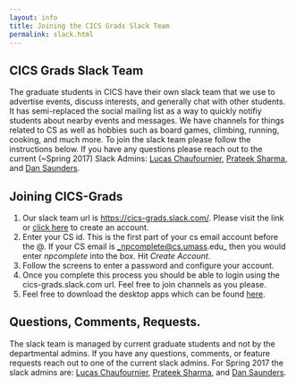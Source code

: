 ```yaml
---
layout: info
title: Joining the CICS Grads Slack Team
permalink: slack.html
---
```



## CICS Grads Slack Team

The graduate students in CICS have their own slack team that we use to advertise events, discuss interests, and generally chat with other students. It has semi-replaced the social mailing list as a way to quickly notifiy students about nearby events and messages. We have channels for things related to CS as well as hobbies such as board games, climbing, running, cooking, and much more. To join the slack team please follow the instructions below. If you have any questions please reach out to the current (~Spring 2017) Slack Admins: [Lucas Chaufournier](www.itsalgorithmic.com), [Prateek Sharma](https://people.cs.umass.edu/~prateeks/), and [Dan Saunders](http://www-edlab.cs.umass.edu/~djsaunde/).


## Joining CICS-Grads


1. Our slack team url is https://cics-grads.slack.com/. Please visit the link or [click here](https://cics-grads.slack.com/signup) to create an account.
2. Enter your CS id. This is the first part of your cs email account before the @. If your CS email is _npcomplete@cs.umass.edu_ then you would enter _npcomplete_ into the box. Hit _Create Account_.
3. Follow the screens to enter a password and configure your account. 
4. Once you complete this process you should be able to login using the cics-grads.slack.com url. Feel free to join channels as you please. 
5. Feel free to download the desktop apps which can be found [here](https://cics-grads.slack.com/downloads/).


## Questions, Comments, Requests.

The slack team is managed by current graduate students and not by the departmental admins. If you have any questions, comments, or feature requests reach out to one of the current slack admins. For Spring 2017 the slack admins are: [Lucas Chaufournier](www.itsalgorithmic.com), [Prateek Sharma](https://people.cs.umass.edu/~prateeks/), and [Dan Saunders](http://www-edlab.cs.umass.edu/~djsaunde/). 


